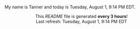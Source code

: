 My name is Tanner and today is Tuesday, August 1, 9:14 PM EDT.

<p align="center">This <i>README</i> file is generated <b>every 3 hours</b>!</br>Last refresh: Tuesday, August 1, 9:14 PM EDT<br /></p>

